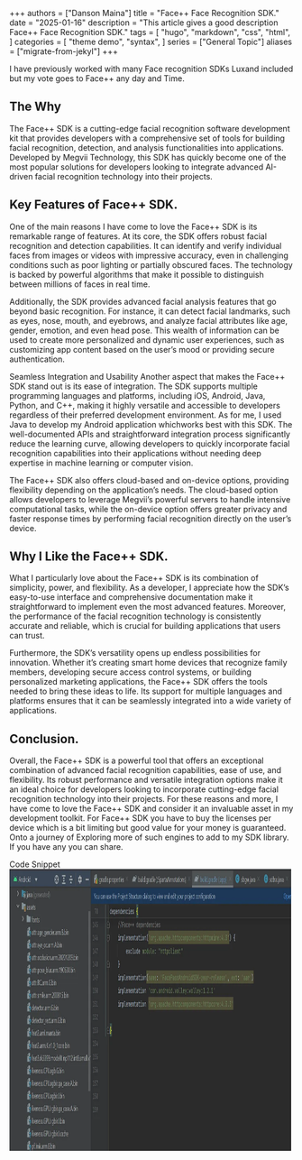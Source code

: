 +++
authors = ["Danson Maina"]
title = "Face++ Face Recognition SDK."
date = "2025-01-16"
description = "This article gives a good description Face++ Face Recognition SDK."
tags = [
    "hugo",
    "markdown",
    "css",
    "html",
]
categories = [
    "theme demo",
    "syntax",
]
series = ["General Topic"]
aliases = ["migrate-from-jekyl"]
+++

I have previously worked with many Face recognition SDKs Luxand included but my vote goes to Face++ any day and Time.


## The Why
The Face++ SDK is a cutting-edge facial recognition software development kit that provides developers with a comprehensive set of tools for building facial recognition, detection, and analysis functionalities into applications. Developed by Megvii Technology, this SDK has quickly become one of the most popular solutions for developers looking to integrate advanced AI-driven facial recognition technology into their projects.

## Key Features of Face++ SDK.
One of the main reasons I have come to love the Face++ SDK is its remarkable range of features. At its core, the SDK offers robust facial recognition and detection capabilities. It can identify and verify individual faces from images or videos with impressive accuracy, even in challenging conditions such as poor lighting or partially obscured faces. The technology is backed by powerful algorithms that make it possible to distinguish between millions of faces in real time.

Additionally, the SDK provides advanced facial analysis features that go beyond basic recognition. For instance, it can detect facial landmarks, such as eyes, nose, mouth, and eyebrows, and analyze facial attributes like age, gender, emotion, and even head pose. This wealth of information can be used to create more personalized and dynamic user experiences, such as customizing app content based on the user’s mood or providing secure authentication.

Seamless Integration and Usability
Another aspect that makes the Face++ SDK stand out is its ease of integration. The SDK supports multiple programming languages and platforms, including iOS, Android, Java, Python, and C++, making it highly versatile and accessible to developers regardless of their preferred development environment. As for me, I used Java to develop my Android application whichworks best with this SDK. The well-documented APIs and straightforward integration process significantly reduce the learning curve, allowing developers to quickly incorporate facial recognition capabilities into their applications without needing deep expertise in machine learning or computer vision.

The Face++ SDK also offers cloud-based and on-device options, providing flexibility depending on the application’s needs. The cloud-based option allows developers to leverage Megvii’s powerful servers to handle intensive computational tasks, while the on-device option offers greater privacy and faster response times by performing facial recognition directly on the user’s device.


## Why I Like the Face++ SDK.
What I particularly love about the Face++ SDK is its combination of simplicity, power, and flexibility. As a developer, I appreciate how the SDK’s easy-to-use interface and comprehensive documentation make it straightforward to implement even the most advanced features. Moreover, the performance of the facial recognition technology is consistently accurate and reliable, which is crucial for building applications that users can trust.

Furthermore, the SDK’s versatility opens up endless possibilities for innovation. Whether it’s creating smart home devices that recognize family members, developing secure access control systems, or building personalized marketing applications, the Face++ SDK offers the tools needed to bring these ideas to life. Its support for multiple languages and platforms ensures that it can be seamlessly integrated into a wide variety of applications.

## Conclusion.

Overall, the Face++ SDK is a powerful tool that offers an exceptional combination of advanced facial recognition capabilities, ease of use, and flexibility. Its robust performance and versatile integration options make it an ideal choice for developers looking to incorporate cutting-edge facial recognition technology into their projects. For these reasons and more, I have come to love the Face++ SDK and consider it an invaluable asset in my development toolkit.
For Face++ SDK you have to buy the licenses per device which is a bit limiting but good value for your money is guaranteed.
Onto a journey of Exploring more of such engines to add to my SDK library. If you have any you can share.

<!-- ![alt text](image.png) -->
Code Snippet <img src="/images/image.png" alt="SFinal Gate SetUp" width="500" height="500">

